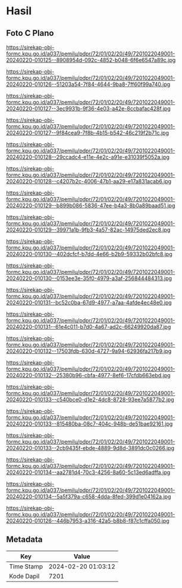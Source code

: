 # Hasil

## Foto C Plano

https://sirekap-obj-formc.kpu.go.id/a037/pemilu/pdpr/72/01/02/20/49/7201022049001-20240220-010125--8908954d-092c-4852-b048-6f6e6547a89c.jpg

https://sirekap-obj-formc.kpu.go.id/a037/pemilu/pdpr/72/01/02/20/49/7201022049001-20240220-010126--51203a54-7f84-4644-9ba8-7ff60f99a740.jpg

https://sirekap-obj-formc.kpu.go.id/a037/pemilu/pdpr/72/01/02/20/49/7201022049001-20240220-010127--3ec9931b-9f36-4e03-a42e-8ccbafac428f.jpg

https://sirekap-obj-formc.kpu.go.id/a037/pemilu/pdpr/72/01/02/20/49/7201022049001-20240220-010127--9f84cea9-7f8b-4b15-b542-46c219f2b71c.jpg

https://sirekap-obj-formc.kpu.go.id/a037/pemilu/pdpr/72/01/02/20/49/7201022049001-20240220-010128--29ccadc4-e11e-4e2c-a91e-e31039f5052a.jpg

https://sirekap-obj-formc.kpu.go.id/a037/pemilu/pdpr/72/01/02/20/49/7201022049001-20240220-010128--c4207b2c-4006-47b1-aa29-e17a831acab6.jpg

https://sirekap-obj-formc.kpu.go.id/a037/pemilu/pdpr/72/01/02/20/49/7201022049001-20240220-010129--b899b086-5836-47ee-b4a3-8b0a89baad51.jpg

https://sirekap-obj-formc.kpu.go.id/a037/pemilu/pdpr/72/01/02/20/49/7201022049001-20240220-010129--39971a1b-9fb3-4a57-82ac-14975ded2ec8.jpg

https://sirekap-obj-formc.kpu.go.id/a037/pemilu/pdpr/72/01/02/20/49/7201022049001-20240220-010130--402dcfcf-b7dd-4e66-b2b9-59332b02bfc8.jpg

https://sirekap-obj-formc.kpu.go.id/a037/pemilu/pdpr/72/01/02/20/49/7201022049001-20240220-010130--0153ee3e-35f0-4979-a3af-256844484313.jpg

https://sirekap-obj-formc.kpu.go.id/a037/pemilu/pdpr/72/01/02/20/49/7201022049001-20240220-010131--bc52c0ba-67d9-4977-a7aa-4afde4ec48e0.jpg

https://sirekap-obj-formc.kpu.go.id/a037/pemilu/pdpr/72/01/02/20/49/7201022049001-20240220-010131--61e4c011-b7d0-4a67-ad2c-66249920da87.jpg

https://sirekap-obj-formc.kpu.go.id/a037/pemilu/pdpr/72/01/02/20/49/7201022049001-20240220-010132--17503fdb-630d-4727-9a94-62936fa217b9.jpg

https://sirekap-obj-formc.kpu.go.id/a037/pemilu/pdpr/72/01/02/20/49/7201022049001-20240220-010132--25380b96-cbfa-4977-8ef6-17cfdb663ebd.jpg

https://sirekap-obj-formc.kpu.go.id/a037/pemilu/pdpr/72/01/02/20/49/7201022049001-20240220-010133--c540bce0-d1e2-4dc8-8728-93ee7a5877b2.jpg

https://sirekap-obj-formc.kpu.go.id/a037/pemilu/pdpr/72/01/02/20/49/7201022049001-20240220-010133--815480ba-08c7-404c-948b-de51bae92161.jpg

https://sirekap-obj-formc.kpu.go.id/a037/pemilu/pdpr/72/01/02/20/49/7201022049001-20240220-010133--2cb9435f-ebde-4889-9d8d-3891dc0c0266.jpg

https://sirekap-obj-formc.kpu.go.id/a037/pemilu/pdpr/72/01/02/20/49/7201022049001-20240220-010134--aa2781d4-70c3-4256-8a60-5c13ed6adffa.jpg

https://sirekap-obj-formc.kpu.go.id/a037/pemilu/pdpr/72/01/02/20/49/7201022049001-20240220-010134--5a5f379a-c658-4dda-8fed-399d1e04162a.jpg

https://sirekap-obj-formc.kpu.go.id/a037/pemilu/pdpr/72/01/02/20/49/7201022049001-20240220-010126--446b7953-a316-42a5-b8b8-f87c1cffa050.jpg


## Metadata

| Key        | Value               |
| ---------- | ------------------- |
| Time Stamp | 2024-02-20 01:03:12 |
| Kode Dapil | 7201                |



